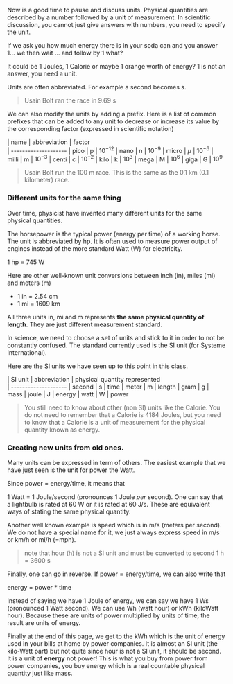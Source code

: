 Now is a good time to pause and discuss units. Physical quantities are described by a number followed by a unit of measurement. In scientific discussion, you cannot just give answers with numbers, you need to specify the unit.

If we ask you how much energy there is in your soda can and you answer 1... we then wait ... and follow by 1 what?

It could be 1 Joules, 1 Calorie or maybe 1 orange worth of energy? 1 is not an answer, you need a unit. 

Units are often abbreviated. For example a second becomes s. 

> Usain Bolt ran the race in 9.69 s

We can also modify the units by adding a prefix. Here is a list of common prefixes that can be added to any unit to decrease or increase its value by the corresponding factor (expressed in scientific notation)
 
| name | abbreviation | factor  
| --------------------
| pico | p | $10^{-12}$
| nano | n | $10^{-9}$
| micro | $\mu$ | $10^{-6}$
| milli | m | $10^{-3}$
| centi | c | $10^{-2}$
| kilo | k | $10^{3}$
| mega | M | $10^{6}$
| giga | G | $10^{9}$


> Usain Bolt run the 100 m race. This is the same as the 0.1 km (0.1 kilometer) race. 

### Different units for the same thing

Over time, physicist have invented many different units for the same physical quantities. 

The horsepower is the typical power (energy per time) of a working horse. The unit is abbreviated by hp. It is often used to measure power output of engines instead of the more standard Watt (W) for electricity.

1 hp = 745 W

Here are other well-known unit conversions between inch (in), miles (mi) and meters (m)

* 1 in = 2.54 cm
* 1 mi = 1609 km

All three units in, mi and m represents **the same physical quantity of length**. They are just different measurement standard. 

In science, we need to choose a set of units and stick to it in order to not be constantly confused.  The standard currently used is the SI unit (for Systeme International). 

Here are the SI units we have seen up to this point in this class. 

| SI unit | abbreviation | physical quantity represented  
| --------------------
| second | s | time
| meter | m | length
| gram | g | mass
| joule | J | energy
| watt | W | power


> You still need to know about other (non SI) units like the Calorie. You do not need to remember that a Calorie is 4184 Joules, but you need to know that a Calorie is a unit of measurement for the physical quantity known as energy.

### Creating new units from old ones.

Many units can be expressed in term of others. The easiest example that we have just seen is the unit for power the Watt. 

Since power = energy/time, it means that 

1 Watt = 1 Joule/second  (pronounces 1 Joule _per_ second). One can say that a lightbulb is rated at 60 W or it is rated at 60 J/s. These are equivalent ways of stating the same physical quantity. 

Another well known example is speed which is in m/s (meters per second). We do not have a special name for it, we just always express speed in m/s or km/h or mi/h (=mph). 

> note that hour (h) is not a SI unit and must be converted to second 1 h = 3600 s

Finally, one can go in reverse. If power = energy/time, we can also write that 

 energy = power * time
 
Instead of saying we have 1 Joule of energy, we can say we have 1 Ws (pronounced 1 Watt second).  We can use Wh (watt hour) or kWh (kiloWatt hour). Because these are units of power multiplied by units of time, the result are units of energy. 

Finally at the end of this page, we get to the kWh which is the unit of energy used in your bills at home by power companies. It is almost an SI unit (the kilo-Watt part) but not quite since hour is not a SI unit, it should be second. It is a unit of **energy** not power! This is what you buy from power from power companies, you buy energy which is a real countable physical quantity just like mass. 
